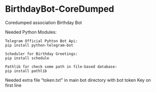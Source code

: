 # BirthdayBot-CoreDumped
Coredumped association Birthday Bot

Needed Python Modules:

	Telegram Official Pyhton Bot Api:
	pip install python-telegram-bot

	Scheduler for Birthday Greetings:
	pip install schedule

	Pathlib for check some path in file-based database:
	pip install pathlib

	
Needed extra file "token.txt" in main bot directory with bot token Key on first line
